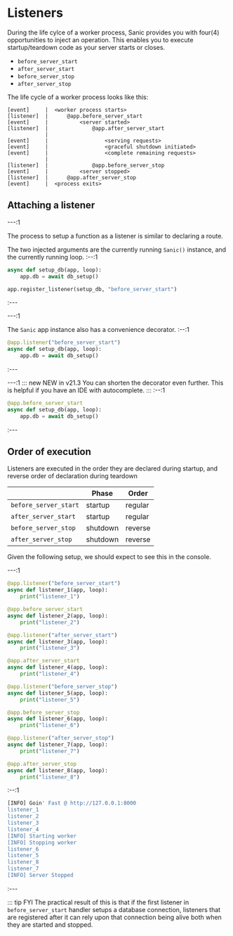 # Listeners

During the life cylce of a worker process, Sanic provides you with four(4) opportunities to inject an operation. This enables you to execute startup/teardown code as your server starts or closes.

- `before_server_start`
- `after_server_start`
- `before_server_stop`
- `after_server_stop`

The life cycle of a worker process looks like this:

```text
[event]     |  <worker process starts>
[listener]  |      @app.before_server_start
[event]     |          <server started>
[listener]  |              @app.after_server_start
            |
[event]     |                  <serving requests>
[event]     |                  <graceful shutdown initiated>
[event]     |                  <complete remaining requests>
            |
[listener]  |              @app.before_server_stop
[event]     |          <server stopped>
[listener]  |      @app.after_server_stop
[event]     |  <process exits>
```

## Attaching a listener

---:1

The process to setup a function as a listener is similar to declaring a route.

The two injected arguments are the currently running `Sanic()` instance, and the currently running loop.
:--:1
```python
async def setup_db(app, loop):
    app.db = await db_setup()

app.register_listener(setup_db, "before_server_start")
```
:---

---:1

The `Sanic` app instance also has a convenience decorator.
:--:1
```python
@app.listener("before_server_start")
async def setup_db(app, loop):
    app.db = await db_setup()
```
:---

---:1
::: new NEW in v21.3
You can shorten the decorator even further. This is helpful if you have an IDE with autocomplete.
:::
:--:1
```python
@app.before_server_start
async def setup_db(app, loop):
    app.db = await db_setup()
```
:---

## Order of execution

Listeners are executed in the order they are declared during startup, and reverse order of declaration during teardown

|                       | Phase    | Order   |
|-----------------------|----------|---------|
| `before_server_start` | startup  | regular |
| `after_server_start`  | startup  | regular |
| `before_server_stop`  | shutdown | reverse |
| `after_server_stop`   | shutdown | reverse |

Given the following setup, we should expect to see this in the console.

---:1

```python
@app.listener("before_server_start")
async def listener_1(app, loop):
    print("listener_1")

@app.before_server_start
async def listener_2(app, loop):
    print("listener_2")

@app.listener("after_server_start")
async def listener_3(app, loop):
    print("listener_3")

@app.after_server_start
async def listener_4(app, loop):
    print("listener_4")

@app.listener("before_server_stop")
async def listener_5(app, loop):
    print("listener_5")

@app.before_server_stop
async def listener_6(app, loop):
    print("listener_6")

@app.listener("after_server_stop")
async def listener_7(app, loop):
    print("listener_7")

@app.after_server_stop
async def listener_8(app, loop):
    print("listener_8")
```
:--:1
```bash
[INFO] Goin' Fast @ http://127.0.0.1:8000
listener_1
listener_2
listener_3
listener_4
[INFO] Starting worker
[INFO] Stopping worker
listener_6
listener_5
listener_8
listener_7
[INFO] Server Stopped
```
:---

::: tip FYI
The practical result of this is that if the first listener in `before_server_start` handler setups a database connection, listeners that are registered after it can rely upon that connection being alive both when they are started and stopped.

